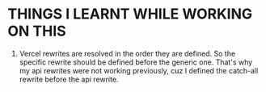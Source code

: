 # THINGS I LEARNT WHILE WORKING ON THIS

1. Vercel rewrites are resolved in the order they are defined. So the specific rewrite should be defined before the generic one.
That's why my api rewrites were not working previously, cuz I defined the catch-all rewrite before the api rewrite.
